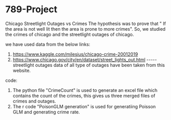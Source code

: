 # 789-Project
Chicago Streetlight Outages vs Crimes
The hypothesis was to prove that " If the area is not well lit then the area is prone to more crimes". So, we studied the crimes of chicago and the streetlight outages of chicago. 

we have used data from the below links:
1. https://www.kaggle.com/milesius/chicago-crime-20012019
2. https://www.chicago.gov/city/en/dataset/street_lights_out.html ----- streetlight outages data of all type of outages have been taken from this website.

code:
1. The python file "CrimeCount" is used to generate an excel file which contains the count of the crimes, this gives us three merged files of crimes and outages.
2. The r code "PoisonGLM generation" is used for generatiing Poisson GLM and generating crime rate.
